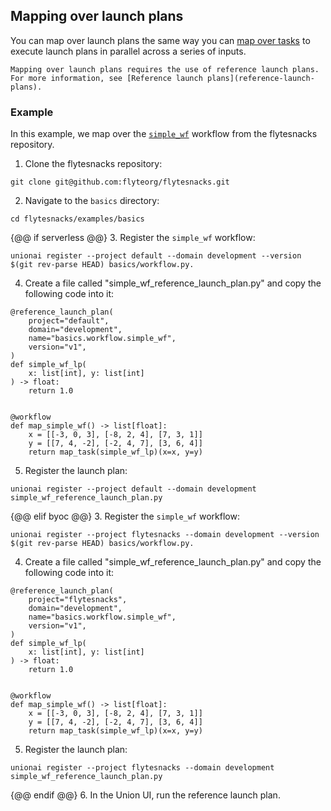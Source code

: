 ## Mapping over launch plans

You can map over launch plans the same way you can [map over tasks](../tasks/task-types.md#map-tasks) to execute launch plans in parallel across a series of inputs.

```{note}
Mapping over launch plans requires the use of reference launch plans. For more information, see [Reference launch plans](reference-launch-plans).
```

### Example

In this example, we map over the [`simple_wf`](https://github.com/flyteorg/flytesnacks/blob/7a300ac43f3da41a4e01bd4dae9d45e8c0094ce3/examples/basics/basics/workflow.py#L25) workflow from the flytesnacks repository.

1. Clone the flytesnacks repository:
```{code-block} bash
git clone git@github.com:flyteorg/flytesnacks.git
```
2. Navigate to the `basics` directory:
```{code-block} bash
cd flytesnacks/examples/basics
```
{@@ if serverless @@}
3. Register the `simple_wf` workflow:
```{code-block} bash
unionai register --project default --domain development --version $(git rev-parse HEAD) basics/workflow.py.
```
4. Create a file called "simple_wf_reference_launch_plan.py" and copy the following code into it:

```{code-block} python
@reference_launch_plan(
    project="default",
    domain="development",
    name="basics.workflow.simple_wf",
    version="v1",
)
def simple_wf_lp(
    x: list[int], y: list[int]
) -> float:
    return 1.0


@workflow
def map_simple_wf() -> list[float]:
    x = [[-3, 0, 3], [-8, 2, 4], [7, 3, 1]]
    y = [[7, 4, -2], [-2, 4, 7], [3, 6, 4]]
    return map_task(simple_wf_lp)(x=x, y=y)

```
5. Register the launch plan:
```{code-block} bash
unionai register --project default --domain development simple_wf_reference_launch_plan.py
```
{@@ elif byoc @@}
3. Register the `simple_wf` workflow:
```{code-block} bash
unionai register --project flytesnacks --domain development --version $(git rev-parse HEAD) basics/workflow.py.
```
4. Create a file called "simple_wf_reference_launch_plan.py" and copy the following code into it:

```{code-block} python
@reference_launch_plan(
    project="flytesnacks",
    domain="development",
    name="basics.workflow.simple_wf",
    version="v1",
)
def simple_wf_lp(
    x: list[int], y: list[int]
) -> float:
    return 1.0


@workflow
def map_simple_wf() -> list[float]:
    x = [[-3, 0, 3], [-8, 2, 4], [7, 3, 1]]
    y = [[7, 4, -2], [-2, 4, 7], [3, 6, 4]]
    return map_task(simple_wf_lp)(x=x, y=y)

```
5. Register the launch plan:
```{code-block} bash
unionai register --project flytesnacks --domain development simple_wf_reference_launch_plan.py
```
{@@ endif @@}
6. In the Union UI, run the reference launch plan.
